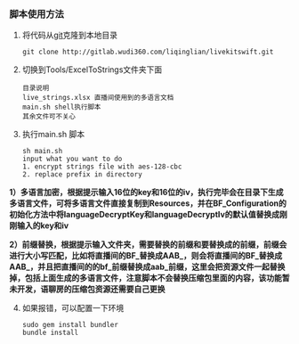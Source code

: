 ### 脚本使用方法

1. 将代码从[git](http://gitlab.wudi360.com/liqinglian/livekitswift.git)克隆到本地目录

   ```shell
   git clone http://gitlab.wudi360.com/liqinglian/livekitswift.git
   ```

2. 切换到Tools/ExcelToStrings文件夹下面

   ```shell
   目录说明
   live_strings.xlsx 直播间使用到的多语言文档
   main.sh shell执行脚本
   其余文件可不关心
   ```

3. 执行main.sh 脚本

   ```shell
   sh main.sh
   input what you want to do
   1. encrypt strings file with aes-128-cbc 
   2. replace prefix in directory 
   ```

​		**1）多语言加密，根据提示输入16位的key和16位的iv，执行完毕会在目录下生成多语言文件，可将多语言文件直接复制到Resources，并在BF_Configuration的初始化方法中将languageDecryptKey和languageDecryptIv的默认值替换成刚刚输入的key和iv**

​	    **2）前缀替换，根据提示输入文件夹，需要替换的前缀和要替换成的前缀，前缀会进行大小写匹配，比如将直播间的BF_替换成AAB_，则会将直播间的BF_替换成AAB_，并且把直播间的的bf_前缀替换成aab_前缀，这里会把资源文件一起替换掉，包括上面生成的多语言文件，注意脚本不会替换压缩包里面的内容，该功能暂未开发，语聊房的压缩包资源还需要自己更换**

4. 如果报错，可以配置一下环境

   ```shell
   sudo gem install bundler 
   bundle install
   ```
